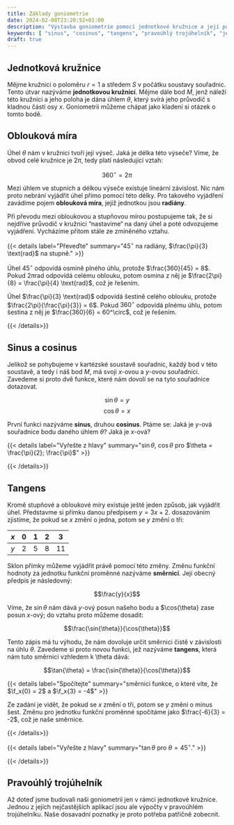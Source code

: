 ```yaml
---
title: Základy goniometrie
date: 2024-02-08T23:20:52+01:00
description: "Výstavba goniometrie pomocí jednotkové kružnice a její postupné zobecnění na pravoúhlé trojúhelníky."
keywords: [ "sinus", "cosinus", "tangens", "pravoúhlý trojúhelník", "jednotková kružnice", "radiány" ]
draft: true
---
```


## Jednotková kružnice

Mějme kružnici o poloměru $r = 1$ a středem $S$ v počátku soustavy souřadnic. Tento útvar nazýváme **jednotkovou kružnicí**. Mějme dále bod $M$, jenž náleží této kružnici a jeho poloha je dána úhlem $\theta$, který svírá jeho průvodič s kladnou částí osy $x$. Goniometrii můžeme chápat jako kladení si otázek o tomto bodě.

## Oblouková míra

Úhel $\theta$ nám v kružnici tvoří její výseč. Jaká je délka této výseče? Víme, že obvod celé kružnice je $2\pi$, tedy platí následující vztah:

$$360^\circ = 2\pi$$

Mezi úhlem ve stupních a délkou výseče existuje lineární závislost. Nic nám proto nebrání vyjádřit úhel přímo pomocí této délky. Pro takového vyjádření zavádíme pojem **oblouková míra**, jejíž jednotkou jsou **radiány**.

Při převodu mezi obloukovou a stupňovou mírou postupujeme tak, že si nejdříve průvodič v kružnici &ldquo;nastavíme&ldquo; na daný úhel a poté odvozujeme vyjádření. Vycházíme přitom stále ze zmíněného vztahu.

{{< details label="Převeďte" summary="$45^\circ$ na radiány, $\frac{\pi}{3} \text{rad}$ na stupně." >}}

Úhel $45^\circ$ odpovídá osmině plného úhlu, protože $\frac{360}{45} = 8$. Pokud $2\pi \text{rad}$ odpovídá celému oblouku, potom osmina z něj je $\frac{2\pi}{8} = \frac{\pi}{4} \text{rad}$, což je řešením.

Úhel $\frac{\pi}{3} \text{rad}$ odpovídá šestině celého oblouku, protože $\frac{2\pi}{\frac{\pi}{3}} = 6$. Pokud $360^\circ$ odpovídá plnému úhlu, potom šestina z něj je $\frac{360}{6} = 60^\circ$, což je řešením.

{{< /details>}}

## Sinus a cosinus

Jelikož se pohybujeme v kartézské soustavě souřadnic, každý bod v této soustavě, a tedy i náš bod $M$, má svoji $x$-ovou a $y$-ovou souřadnici. Zavedeme si proto dvě funkce, které nám dovolí se na tyto souřadnice dotazovat.

$$\sin{\theta} = y$$
$$\cos{\theta} = x$$

První funkci nazýváme **sinus**, druhou **cosinus**. Ptáme se: Jaká je $y$-ová souřadnice bodu daného úhlem $\theta$? Jaká je $x$-ová?

{{< details label="Vyřešte z hlavy" summary="$\sin{\theta}$, $\cos{\theta}$ pro $\theta = \frac{\pi}{2}; \frac{\pi}$" >}}
<!-- tady bude cvičení -->

{{< /details>}}

## Tangens

Kromě stupňové a obloukové míry existuje ještě jeden způsob, jak vyjádřit úhel. Představme si přímku danou předpisem $y = 3x + 2$. dosazováním zjistíme, že pokud se $x$ změní o jedna, potom se $y$ změní o tři:

| $x$ | $0$ | $1$ | $2$ | $3$ |
|-----|-----|-----|-----|-----|
| $y$ | $2$ | $5$ | $8$ | $11$ |

Sklon přímky můžeme vyjádřit právě pomocí této změny. Změnu funkční hodnoty za jednotku funkční proměnné nazýváme **směrnicí**. Její obecný předpis je následovný:

$$\frac{y}{x}$$

Víme, že $\sin{\theta}$ nám dává $y$-ový posun našeho bodu a $\cos{\theta} zase posun $x$-ový; do vztahu proto můžeme dosadit:

$$\frac{\sin{\theta}}{\cos{\theta}}$$

Tento zápis má tu výhodu, že nám dovoluje určit směrnici čistě v závislosti na úhlu $\theta$. Zavedeme si proto novou funkci, jež nazýváme **tangens**, která nám tuto směrnici vzhledem k \theta dává:

$$\tan{\theta} = \frac{\sin{\theta}}{\cos{\theta}}$$

{{< details label="Spočítejte" summary="směrnici funkce, o které víte, že $\f_x{0} = 2$ a $\f_x{3} = -4$" >}}

Ze zadání je vidět, že pokud se $x$ změní o tři, potom se $y$ změní o mínus šest. Změnu pro jednotku funkční proměnné spočítáme jako $\frac{-6}{3} = -2$, což je naše směrnice.

{{< /details>}}

{{< details label="Vyřešte z hlavy" summary="$\tan{\theta}$ pro $\theta = 45^\circ$." >}}
<!-- tady též cvičení -->

{{< /details>}}

## Pravoúhlý trojúhelník

Až doteď jsme budovali naši goniometrii jen v rámci jednotkové kružnice. Jednou z jejích nejčastějších aplikací jsou ale výpočty v pravoúhlém trojúhelníku. Naše dosavadní poznatky je proto potřeba patřičně zobecnit.
